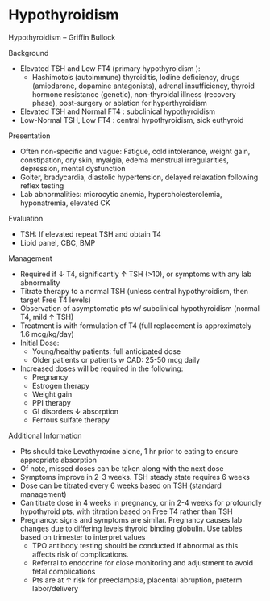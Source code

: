 # Hypothyroidism

Hypothyroidism – Griffin Bullock

Background

-   Elevated TSH and Low FT4 (primary hypothyroidism
    ):
    -   Hashimoto’s (autoimmune) thyroiditis, Iodine deficiency, drugs
        (amiodarone, dopamine antagonists), adrenal insufficiency,
        thyroid hormone resistance (genetic), non-thyroidal illness
        (recovery phase), post-surgery or ablation for hyperthyroidism
-   Elevated TSH and Normal FT4
    : subclinical hypothyroidism
-   Low-Normal TSH, Low FT4
    : central hypothyroidism, sick euthyroid

Presentation

-   Often
    non-specific and vague: Fatigue, cold intolerance, weight gain,
    constipation, dry skin, myalgia, edema menstrual irregularities,
    depression, mental dysfunction
-   Goiter, bradycardia, diastolic hypertension, delayed relaxation
    following reflex testing
-   Lab abnormalities: microcytic anemia, hypercholesterolemia,
    hyponatremia, elevated CK

Evaluation

-   TSH: If elevated repeat TSH and obtain T4
-   Lipid panel, CBC, BMP

Management

-   Required if
    ↓
    T4, significantly
    ↑
    TSH (>10), or symptoms with any lab abnormality
-   Titrate therapy to a normal TSH (unless central hypothyroidism, then
    target Free T4 levels)
-   Observation of asymptomatic pts w/ subclinical hypothyroidism
    (normal T4, mild
    ↑
    TSH)
-   Treatment is with formulation of T4 (full replacement is
    approximately 1.6 mcg/kg/day)
-   Initial Dose:
    -   Young/healthy patients: full anticipated dose
    -   Older patients or patients w CAD: 25-50 mcg daily
-   Increased doses will be required in the following:
    -   Pregnancy
    -   Estrogen therapy
    -   Weight gain ​​​​​​​
    -   PPI therapy
    -   GI disorders
        ↓
        absorption
    -   Ferrous sulfate therapy

Additional Information

-   Pts should take Levothyroxine alone, 1 hr prior to eating to ensure
    appropriate absorption
-   Of note, missed doses can be taken along with the next dose
-   Symptoms improve in 2-3 weeks. TSH steady state requires 6 weeks
-   Dose can be titrated every 6 weeks based on TSH (standard
    management)
-   Can titrate dose in 4 weeks in pregnancy, or in 2-4 weeks for
    profoundly hypothyroid pts, with titration based on Free T4 rather
    than TSH
-   Pregnancy: signs and symptoms are similar. Pregnancy causes lab
    changes due to differing levels thyroid binding globulin. Use tables
    based on trimester to interpret values
    -   TPO antibody testing should be conducted if abnormal as this
        affects risk of complications.
    -   Referral to endocrine for close monitoring and adjustment to
        avoid fetal complications
    -   Pts are at
        ↑
        risk for preeclampsia, placental abruption, preterm
        labor/delivery
